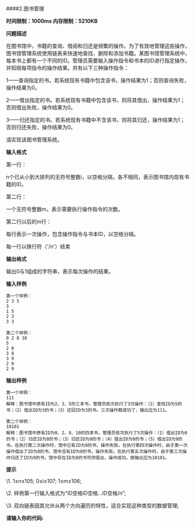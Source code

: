 ####2.图书管理

**时间限制：1000ms				内存限制：5210KB**

**问题描述**

在图书馆中，书籍的查询、借阅和归还是频繁的操作。为了有效地管理这些操作，图书馆管理系统使用链表来快速地查找、删除和添加书籍。某图书馆管理系统中，每本书上都有一个不同的ID。管理员需要输入操作指令和书本的ID进行指定操作，并知晓每项指令的操作结果。共有以下三种操作指令：

1——查询指定的书。若系统现有书籍中包含该书，操作结果为1；否则查询失败，操作结果为0。

2——借出指定的书。若系统现有书籍中包含该书，则将其借出，操作结果为1；否则借出失败，操作结果为0。

3——归还指定的书。若系统现有书籍中不含该书，则将其归还，操作结果为1；否则归还失败，操作结果为0。

请实现该图书管理系统。

**输入格式**

第一行：

n个已从小到大排列的无符号整数i，以空格分隔，各不相同，表示图书馆内现有书籍的ID。

第二行：

一个无符号整数m，表示需要执行操作指令的次数。

第二行以后的m行：

每行表示一次操作，包含操作指令与书本ID，以空格分隔。

每一行以换行符（'/n'）结束

**输出格式**

输出0与1组成的字符串，表示每次操作的结果。

**输入样例**

```
第一个样例：
2 3 5
3
1 5
2 3
3 3

第二个样例：
0 2 8 10
5
2 0
3 8
3 9
2 0
2 9
```

**输出样例**

```
第一个样例：
111
解释：图书馆中原有ID为2、3、5的三本书，管理员依次执行了3次操作：（1）查找ID为5的书；（2）借出ID为3的书；（3）还回ID为3的书。三次操作都成功了，输出应为111。

第二个样例：
10101
解释：图书馆中原有ID为0、2、8、10的四本书，管理员依次执行了5次操作：（1）借出ID为0的书；（2）归还ID为8的书；（3）归还ID为9的书；（4）借出ID为0的书；（5）借出ID为9的书。在执行第二次操作时，馆中已有ID为8的书，操作失败。在执行第四次操作时，由于第一次操作借出了ID为0的书，馆中没有ID为0的书，操作失败。在执行第五次操作时，由于第三次操作归还了ID为9的书，馆中存在ID为9的书可供借出，操作成功。故输出应为10101。
```

**提示**

\1. 1≤n≤105; 0≤i≤107; 1≤m≤106; 

\2. 样例第一行输入格式为“ID空格ID空格...ID空格/n”;

\3. 双向链表因其允许从两个方向遍历的特性，适合实现这种类型的数据管理;

**请输入你的代码:**
